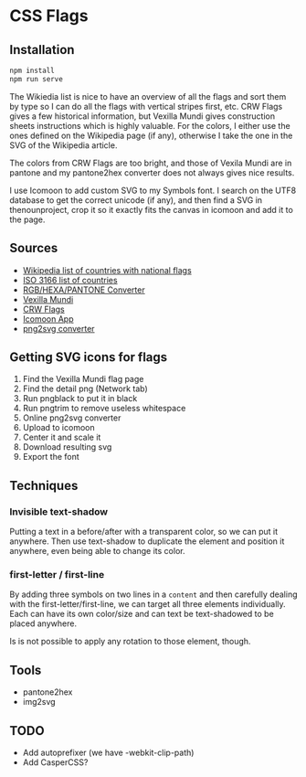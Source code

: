 # CSS Flags

## Installation

```sh
npm install
npm run serve
```

The Wikiedia list is nice to have an overview of all the flags and sort them by
type so I can do all the flags with vertical stripes first, etc. CRW Flags gives
a few historical information, but Vexilla Mundi gives construction sheets
instructions which is highly valuable. For the colors, I either use the ones
defined on the Wikipedia page (if any), otherwise I take the one in the SVG of
the Wikipedia article.

The colors from CRW Flags are too bright, and those of Vexila Mundi are in
pantone and my pantone2hex converter does not always gives nice results.

I use Icomoon to add custom SVG to my Symbols font. I search on the UTF8
database to get the correct unicode (if any), and then find a SVG in
thenounproject, crop it so it exactly fits the canvas in icomoon and add it to
the page.

## Sources

- [Wikipedia list of countries with national flags][1]
- [ISO 3166 list of countries][2]
- [RGB/HEXA/PANTONE Converter][3]
- [Vexilla Mundi][4]
- [CRW Flags][5]
- [Icomoon App][6]
- [png2svg converter][7]

## Getting SVG icons for flags

1. Find the Vexilla Mundi flag page
2. Find the detail png (Network tab)
3. Run pngblack to put it in black
4. Run pngtrim to remove useless whitespace
5. Online png2svg converter
6. Upload to icomoon
7. Center it and scale it
8. Download resulting svg
9. Export the font

## Techniques

### Invisible text-shadow

Putting a text in a before/after with a transparent color, so we can put it
anywhere. Then use text-shadow to duplicate the element and position it
anywhere, even being able to change its color.

### first-letter / first-line

By adding three symbols on two lines in a `content` and then carefully dealing
with the first-letter/first-line, we can target all three elements individually.
Each can have its own color/size and can text be text-shadowed to be placed
anywhere.

Is is not possible to apply any rotation to those element, though.

## Tools

- pantone2hex
- img2svg

## TODO

- Add autoprefixer (we have -webkit-clip-path)
- Add CasperCSS?


[1]: http://en.wikipedia.org/wiki/List_of_countries_by_style_of_national_flags
[2]: https://raw.githubusercontent.com/lukes/ISO-3166-Countries-with-Regional-Codes/master/all/all.json
[3]: http://rgb.to/
[4]: http://www.vexilla-mundi.com/
[5]: http://www.crwflags.com/fotw/flags/country.html
[6]: https://icomoon.io/app/#/select
[7]: http://image.online-convert.com/convert-to-svg
